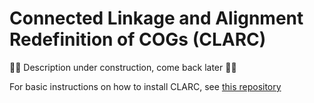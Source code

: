 # Connected Linkage and Alignment Redefinition of COGs (CLARC)

🚧🚧 Description under construction, come back later 🚧🚧

For basic instructions on how to install CLARC, see [this repository](https://github.com/IndraGonz/nfds-tutorial)
